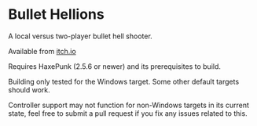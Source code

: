 # Bullet Hellions


A local versus two-player bullet hell shooter.

Available from [itch.io](https://midcode.itch.io/bullet-hellions)


Requires HaxePunk (2.5.6 or newer) and its prerequisites to build.

Building only tested for the Windows target. Some other default targets should work.

Controller support may not function for non-Windows targets in its current state, feel free to submit a pull request if you fix any issues related to this.
